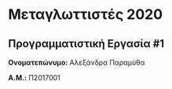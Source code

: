 # Μεταγλωττιστές 2020
## Προγραμματιστική Εργασία #1

**Ονοματεπώνυμο:** Αλεξάνδρα Παραμύθα

**Α.Μ.:** Π2017001


